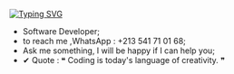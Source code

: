 <a href="https://git.io/typing-svg"><img src="https://readme-typing-svg.herokuapp.com?font=Roboto&size=30&pause=60000&color=FFFFFF&center=true&width=900&lines=%F0%9F%91%8B+Hi%2C+I%E2%80%99m+%40AbdelhafidRahab" alt="Typing SVG" /></a>

- Software Developer;
- to reach me ,WhatsApp : +213 541 71 01 68;
- Ask me something, I will be happy if I can help you;
- &#10004; Quote : &#10077; Coding is today's language of creativity. &#10078;

<!---
  align="left" 
--->
